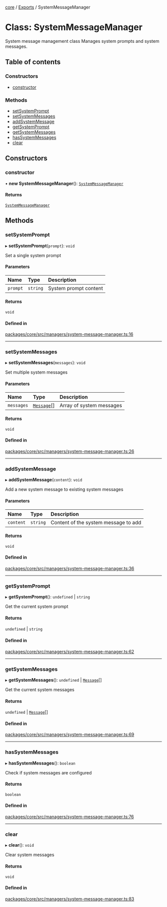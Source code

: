 <!-- 
 ⚠️  AUTO-GENERATED FILE - DO NOT EDIT MANUALLY
 This file is automatically generated by scripts/docs-generator.js
 To make changes, edit the source TypeScript files or update the generator script
-->

[core](../../) / [Exports](../modules) / SystemMessageManager

# Class: SystemMessageManager

System message management class
Manages system prompts and system messages.

## Table of contents

### Constructors

- [constructor](SystemMessageManager#constructor)

### Methods

- [setSystemPrompt](SystemMessageManager#setsystemprompt)
- [setSystemMessages](SystemMessageManager#setsystemmessages)
- [addSystemMessage](SystemMessageManager#addsystemmessage)
- [getSystemPrompt](SystemMessageManager#getsystemprompt)
- [getSystemMessages](SystemMessageManager#getsystemmessages)
- [hasSystemMessages](SystemMessageManager#hassystemmessages)
- [clear](SystemMessageManager#clear)

## Constructors

### constructor

• **new SystemMessageManager**(): [`SystemMessageManager`](SystemMessageManager)

#### Returns

[`SystemMessageManager`](SystemMessageManager)

## Methods

### setSystemPrompt

▸ **setSystemPrompt**(`prompt`): `void`

Set a single system prompt

#### Parameters

| Name | Type | Description |
| :------ | :------ | :------ |
| `prompt` | `string` | System prompt content |

#### Returns

`void`

#### Defined in

[packages/core/src/managers/system-message-manager.ts:16](https://github.com/woojubb/robota/blob/cb1bdf4e9982efe5a4622cbb23e0f1ae10892662/packages/core/src/managers/system-message-manager.ts#L16)

___

### setSystemMessages

▸ **setSystemMessages**(`messages`): `void`

Set multiple system messages

#### Parameters

| Name | Type | Description |
| :------ | :------ | :------ |
| `messages` | [`Message`](../interfaces/Message)[] | Array of system messages |

#### Returns

`void`

#### Defined in

[packages/core/src/managers/system-message-manager.ts:26](https://github.com/woojubb/robota/blob/cb1bdf4e9982efe5a4622cbb23e0f1ae10892662/packages/core/src/managers/system-message-manager.ts#L26)

___

### addSystemMessage

▸ **addSystemMessage**(`content`): `void`

Add a new system message to existing system messages

#### Parameters

| Name | Type | Description |
| :------ | :------ | :------ |
| `content` | `string` | Content of the system message to add |

#### Returns

`void`

#### Defined in

[packages/core/src/managers/system-message-manager.ts:36](https://github.com/woojubb/robota/blob/cb1bdf4e9982efe5a4622cbb23e0f1ae10892662/packages/core/src/managers/system-message-manager.ts#L36)

___

### getSystemPrompt

▸ **getSystemPrompt**(): `undefined` \| `string`

Get the current system prompt

#### Returns

`undefined` \| `string`

#### Defined in

[packages/core/src/managers/system-message-manager.ts:62](https://github.com/woojubb/robota/blob/cb1bdf4e9982efe5a4622cbb23e0f1ae10892662/packages/core/src/managers/system-message-manager.ts#L62)

___

### getSystemMessages

▸ **getSystemMessages**(): `undefined` \| [`Message`](../interfaces/Message)[]

Get the current system messages

#### Returns

`undefined` \| [`Message`](../interfaces/Message)[]

#### Defined in

[packages/core/src/managers/system-message-manager.ts:69](https://github.com/woojubb/robota/blob/cb1bdf4e9982efe5a4622cbb23e0f1ae10892662/packages/core/src/managers/system-message-manager.ts#L69)

___

### hasSystemMessages

▸ **hasSystemMessages**(): `boolean`

Check if system messages are configured

#### Returns

`boolean`

#### Defined in

[packages/core/src/managers/system-message-manager.ts:76](https://github.com/woojubb/robota/blob/cb1bdf4e9982efe5a4622cbb23e0f1ae10892662/packages/core/src/managers/system-message-manager.ts#L76)

___

### clear

▸ **clear**(): `void`

Clear system messages

#### Returns

`void`

#### Defined in

[packages/core/src/managers/system-message-manager.ts:83](https://github.com/woojubb/robota/blob/cb1bdf4e9982efe5a4622cbb23e0f1ae10892662/packages/core/src/managers/system-message-manager.ts#L83)
